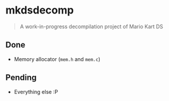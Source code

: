 # mkdsdecomp

> A work-in-progress decompilation project of Mario Kart DS

## Done

- Memory allocator (`mem.h` and `mem.c`)

## Pending

- Everything else :P